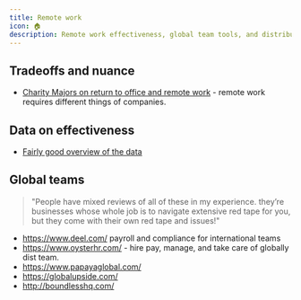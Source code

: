 ```yaml
---
title: Remote work
icon: 🏠
description: Remote work effectiveness, global team tools, and distributed workforce management
---
```


## Tradeoffs and nuance

* [Charity Majors on return to office and remote work](https://bsky.app/profile/charity.wtf/post/3lq4cgak3vk24) - remote work requires different things of companies.

## Data on effectiveness

* [Fairly good overview of the data](https://thehill.com/opinion/technology/4228100-does-working-from-home-damage-productivity-just-look-at-the-data/)

## Global teams

> "People have mixed reviews of all of these in my experience. they’re businesses whose whole job is to navigate extensive red tape for you, but they come with their own red tape and issues!"

* https://www.deel.com/ payroll and compliance for international teams
* https://www.oysterhr.com/ - hire pay, manage, and take care of globally dist team.
* https://www.papayaglobal.com/
* https://globalupside.com/
* http://boundlesshq.com/

          
